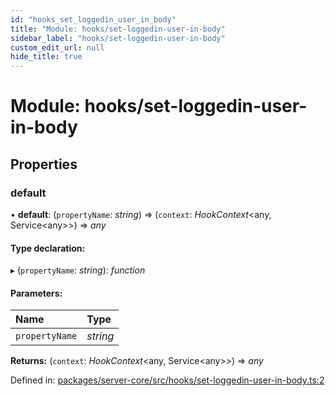 ```yaml
---
id: "hooks_set_loggedin_user_in_body"
title: "Module: hooks/set-loggedin-user-in-body"
sidebar_label: "hooks/set-loggedin-user-in-body"
custom_edit_url: null
hide_title: true
---
```


# Module: hooks/set-loggedin-user-in-body

## Properties

### default

• **default**: (`propertyName`: *string*) => (`context`: *HookContext*<any, Service<any\>\>) => *any*

#### Type declaration:

▸ (`propertyName`: *string*): *function*

#### Parameters:

| Name | Type |
| :------ | :------ |
| `propertyName` | *string* |

**Returns:** (`context`: *HookContext*<any, Service<any\>\>) => *any*

Defined in: [packages/server-core/src/hooks/set-loggedin-user-in-body.ts:2](https://github.com/xr3ngine/xr3ngine/blob/7e8e151f1/packages/server-core/src/hooks/set-loggedin-user-in-body.ts#L2)
